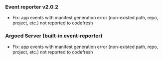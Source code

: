 ### Event reporter v2.0.2

* Fix: app events with manifest generation error (non-existed path, repo, project, etc.) not reported to codefresh

### Argocd Server (built-in event-reporter)

* Fix: app events with manifest generation error (non-existed path, repo, project, etc.) not reported to codefresh